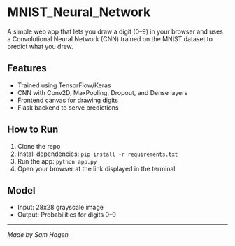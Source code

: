 # MNIST_Neural_Network

A simple web app that lets you draw a digit (0–9) in your browser and uses a Convolutional Neural Network (CNN) trained on the MNIST dataset to predict what you drew.

## Features
- Trained using TensorFlow/Keras
- CNN with Conv2D, MaxPooling, Dropout, and Dense layers
- Frontend canvas for drawing digits
- Flask backend to serve predictions

## How to Run
1. Clone the repo
2. Install dependencies: `pip install -r requirements.txt`
3. Run the app: `python app.py`
4. Open your browser at the link displayed in the terminal

## Model
- Input: 28x28 grayscale image
- Output: Probabilities for digits 0–9

---

*Made by Sam Hagen*
